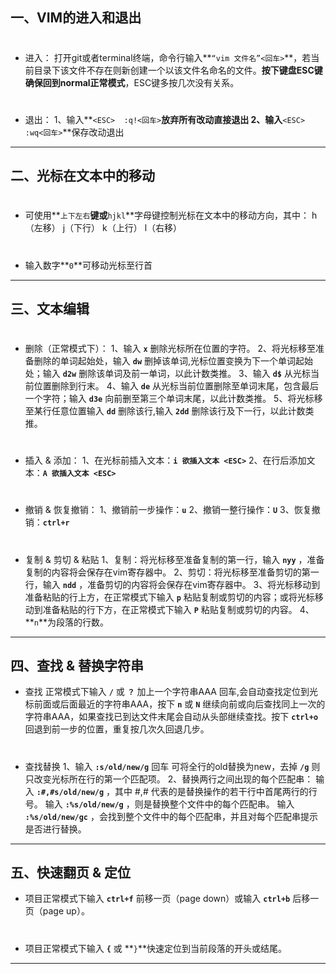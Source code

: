 ## 一、VIM的进入和退出
# 
 - 进入：
打开git或者terminal终端，命令行输入**`“vim 文件名”<回车>`**，若当前目录下该文件不存在则新创建一个以该文件名命名的文件。**按下键盘ESC键确保回到normal正常模式**，ESC键多按几次没有关系。
# 
 - 退出：
1、输入**`<ESC>  :q!<回车>`**放弃所有改动直接退出
2、输入**`<ESC>  :wq<回车>`**保存改动退出

----------
## 二、光标在文本中的移动
# 
 - 可使用**`上下左右`**键或**`hjkl`**字母键控制光标在文本中的移动方向，其中：
h（左移）   j（下行）  k（上行）   l（右移）
# 
 - 输入数字**`0`**可移动光标至行首

----------
## 三、文本编辑
# 
 - 删除（正常模式下）：
1、输入 **`x`** 删除光标所在位置的字符。
2、将光标移至准备删除的单词起始处，输入 **`dw`** 删掉该单词,光标位置变换为下一个单词起始处；输入 **`d2w`** 删除该单词及前一单词，以此计数类推。
3、输入 **`d$`** 从光标当前位置删除到行末。
4、输入 **`de`** 从光标当前位置删除至单词末尾，包含最后一个字符；输入 **`d3e`** 向前删至第三个单词末尾，以此计数类推。
5、将光标移至某行任意位置输入 **`dd`** 删除该行,输入 **`2dd`** 删除该行及下一行，以此计数类推。
# 
 - 插入 & 添加：
1、在光标前插入文本：**`i 欲插入文本 <ESC>`**
2、在行后添加文本：**`A 欲插入文本 <ESC>`**
# 
 - 撤销 & 恢复撤销：
1、撤销前一步操作：**`u`**
2、撤销一整行操作：**`U`**
3、恢复撤销：**`ctrl+r`**
# 
 - 复制 & 剪切 & 粘贴
1、复制：将光标移至准备复制的第一行，输入 **`nyy`** ，准备复制的内容将会保存在vim寄存器中。
2、剪切：将光标移至准备剪切的第一行，输入 **`ndd`** ，准备剪切的内容将会保存在vim寄存器中。
3、将光标移动到准备粘贴的行上方，在正常模式下输入 **`p`** 粘贴复制或剪切的内容；或将光标移动到准备粘贴的行下方，在正常模式下输入 **`P`** 粘贴复制或剪切的内容。
4、**`n`**为段落的行数。

----------
## 四、查找 & 替换字符串
 - 查找
正常模式下输入 **`/`** 或 **`？`** 加上一个字符串AAA 回车,会自动查找定位到光标前面或后面最近的字符串AAA，按下 **`n`** 或 **`N`** 继续向前或向后查找同上一次的字符串AAA，如果查找已到达文件末尾会自动从头部继续查找。按下 **`ctrl+o`** 回退到前一步的位置，重复按几次久回退几步。
# 
 - 查找替换
1、输入 **`:s/old/new/g`** 回车 可将全行的old替换为new，去掉 **`/g`** 则只改变光标所在行的第一个匹配项。
2、替换两行之间出现的每个匹配串：
输入 **`:#,#s/old/new/g`** ，其中 #,# 代表的是替换操作的若干行中首尾两行的行号。
输入 **`:%s/old/new/g`** ，则是替换整个文件中的每个匹配串。
输入 **`:%s/old/new/gc`** ，会找到整个文件中的每个匹配串，并且对每个匹配串提示是否进行替换。

----------
## 五、快速翻页 & 定位
 - 项目正常模式下输入 **`ctrl+f`** 前移一页（page down）或输入 **`ctrl+b`** 后移一页（page up）。
# 
 - 项目正常模式下输入 **`{`** 或 **`}`**快速定位到当前段落的开头或结尾。

----------


